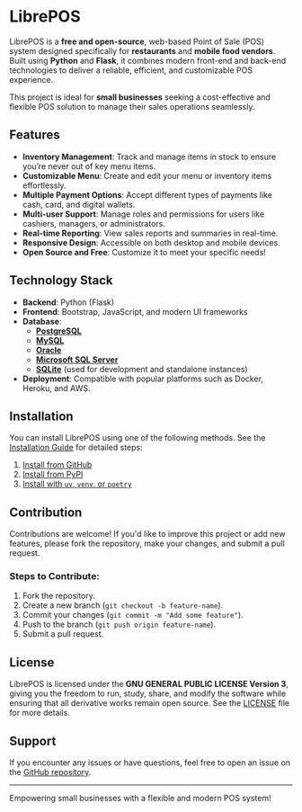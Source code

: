 # LibrePOS

LibrePOS is a **free and open-source**, web-based Point of Sale (POS) system designed specifically for **restaurants** and **mobile food vendors**. Built using **Python** and **Flask**, it combines modern front-end and back-end technologies to deliver a reliable, efficient, and customizable POS experience.

This project is ideal for **small businesses** seeking a cost-effective and flexible POS solution to manage their sales operations seamlessly.

## Features

- **Inventory Management**: Track and manage items in stock to ensure you’re never out of key menu items.
- **Customizable Menu**: Create and edit your menu or inventory items effortlessly.
- **Multiple Payment Options**: Accept different types of payments like cash, card, and digital wallets.
- **Multi-user Support**: Manage roles and permissions for users like cashiers, managers, or administrators.
- **Real-time Reporting**: View sales reports and summaries in real-time.
- **Responsive Design**: Accessible on both desktop and mobile devices.
- **Open Source and Free**: Customize it to meet your specific needs!

## Technology Stack

- **Backend**: Python (Flask)
- **Frontend**: Bootstrap, JavaScript, and modern UI frameworks
- **Database**:
  - [**PostgreSQL**](DATABASE_CONFIGURATION.md#1-postgresql)
  - [**MySQL**](DATABASE_CONFIGURATION.md#2-mysql)
  - [**Oracle**](DATABASE_CONFIGURATION.md#3-oracle)
  - [**Microsoft SQL Server**](DATABASE_CONFIGURATION.md#4-microsoft-sql-server)
  - [**SQLite**](DATABASE_CONFIGURATION.md#5-sqlite-default-for-development-and-standalone-instances) (used for development and standalone instances)
- **Deployment**: Compatible with popular platforms such as Docker, Heroku, and AWS.


## Installation

You can install LibrePOS using one of the following methods. See the [Installation Guide](INSTALLATION.md) for detailed steps:

1. [Install from GitHub](INSTALLATION.md#1-installing-librepos-from-github)
2. [Install from PyPI](INSTALLATION.md#2-installing-librepos-from-pypi)
3. [Install with `uv`, `venv`, or `poetry`](INSTALLATION.md#5-using-uv-for-installation-and-management)


## Contribution

Contributions are welcome! If you'd like to improve this project or add new features, please fork the repository, make your changes, and submit a pull request.

### Steps to Contribute:
1. Fork the repository.
2. Create a new branch (`git checkout -b feature-name`).
3. Commit your changes (`git commit -m "Add some feature"`).
4. Push to the branch (`git push origin feature-name`).
5. Submit a pull request.

## License

LibrePOS is licensed under the **GNU GENERAL PUBLIC LICENSE Version 3**, giving you the freedom to run, study, share, and modify the software while ensuring that all derivative works remain open source. See the [LICENSE](LICENSE) file for more details.

## Support

If you encounter any issues or have questions, feel free to open an issue on the [GitHub repository](https://github.com/BaezFJ/LibrePOS/issues).

---

Empowering small businesses with a flexible and modern POS system!